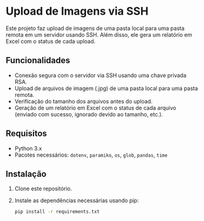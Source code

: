 # Upload de Imagens via SSH

Este projeto faz upload de imagens de uma pasta local para uma pasta remota em um servidor usando SSH. Além disso, ele gera um relatório em Excel com o status de cada upload.

## Funcionalidades

- Conexão segura com o servidor via SSH usando uma chave privada RSA.
- Upload de arquivos de imagem (.jpg) de uma pasta local para uma pasta remota.
- Verificação do tamanho dos arquivos antes do upload.
- Geração de um relatório em Excel com o status de cada arquivo (enviado com sucesso, ignorado devido ao tamanho, etc.).

## Requisitos

- Python 3.x
- Pacotes necessários: `dotenv`, `paramiko`, `os`, `glob`, `pandas`, `time`

## Instalação

1. Clone este repositório.
2. Instale as dependências necessárias usando pip:

   ```bash
   pip install -r requirements.txt
   ```
